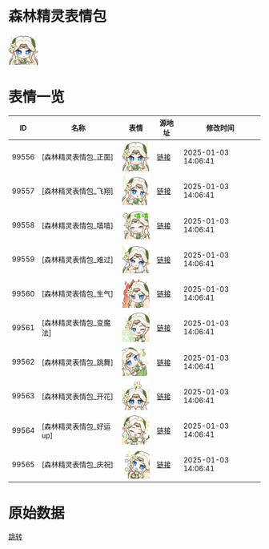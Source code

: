# 森林精灵表情包

<img src="./cover.png" height="60" alt="cover" />

# 表情一览

|ID|名称|表情|源地址|修改时间|
|----|----|----|----|----|
|99556|[森林精灵表情包_正面]|<img src="./pic/099556_%5B森林精灵表情包_正面%5D.png" height="60" alt="正面"/>|[链接](https://i0.hdslb.com/bfs/emote/dbd4b4d8d5db4f3520c69973ec0059278b380796.png)|2025-01-03 14:06:41|
|99557|[森林精灵表情包_飞翔]|<img src="./pic/099557_%5B森林精灵表情包_飞翔%5D.png" height="60" alt="飞翔"/>|[链接](https://i0.hdslb.com/bfs/emote/751e2801c876102745adc9be30de23340bcbf0af.png)|2025-01-03 14:06:41|
|99558|[森林精灵表情包_嘻嘻]|<img src="./pic/099558_%5B森林精灵表情包_嘻嘻%5D.png" height="60" alt="嘻嘻"/>|[链接](https://i0.hdslb.com/bfs/emote/d702e813c7510b8a057cd9733eeb2bd6be8555bf.png)|2025-01-03 14:06:41|
|99559|[森林精灵表情包_难过]|<img src="./pic/099559_%5B森林精灵表情包_难过%5D.png" height="60" alt="难过"/>|[链接](https://i0.hdslb.com/bfs/emote/d45d7a1473692628a54e5b8b7f7d319514609ad9.png)|2025-01-03 14:06:41|
|99560|[森林精灵表情包_生气]|<img src="./pic/099560_%5B森林精灵表情包_生气%5D.png" height="60" alt="生气"/>|[链接](https://i0.hdslb.com/bfs/emote/a9d70ea1a76e4fafb2cb267f3e4a947c8f7b1b33.png)|2025-01-03 14:06:41|
|99561|[森林精灵表情包_变魔法]|<img src="./pic/099561_%5B森林精灵表情包_变魔法%5D.png" height="60" alt="变魔法"/>|[链接](https://i0.hdslb.com/bfs/emote/0d40771bec44f89f7af5aa1a1659928cb28996e0.png)|2025-01-03 14:06:41|
|99562|[森林精灵表情包_跳舞]|<img src="./pic/099562_%5B森林精灵表情包_跳舞%5D.png" height="60" alt="跳舞"/>|[链接](https://i0.hdslb.com/bfs/emote/cd0730c15d28bb8cbaab776a913635188fbf39b5.png)|2025-01-03 14:06:41|
|99563|[森林精灵表情包_开花]|<img src="./pic/099563_%5B森林精灵表情包_开花%5D.png" height="60" alt="开花"/>|[链接](https://i0.hdslb.com/bfs/emote/b37e1068058dbc79d5d99fce41356fcf638ff78f.png)|2025-01-03 14:06:41|
|99564|[森林精灵表情包_好运up]|<img src="./pic/099564_%5B森林精灵表情包_好运up%5D.png" height="60" alt="好运up"/>|[链接](https://i0.hdslb.com/bfs/emote/86959a1a92b44018acc430bba77258a1b820ef9e.png)|2025-01-03 14:06:41|
|99565|[森林精灵表情包_庆祝]|<img src="./pic/099565_%5B森林精灵表情包_庆祝%5D.png" height="60" alt="庆祝"/>|[链接](https://i0.hdslb.com/bfs/emote/ee3c7bbd2433899645d5064786e1a46bfd98f6b4.png)|2025-01-03 14:06:41|

# 原始数据

[跳转](./raw.json)

